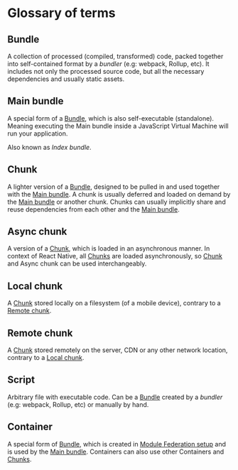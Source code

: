 # Glossary of terms

## Bundle

A collection of processed (compiled, transformed) code, packed together into self-contained format
by a _bundler_ (e.g: webpack, Rollup, etc). It includes not only the processed source code, but all
the necessary dependencies and usually static assets.

## Main bundle

A special form of a [Bundle](#bundle), which is also self-executable (standalone).
Meaning executing the Main bundle inside a JavaScript Virtual Machine will run your application.

Also known as _Index bundle_.

## Chunk

A lighter version of a [Bundle](#bundle), designed to be pulled in and used together with the
[Main bundle](#main-bundle). A chunk is usually deferred and loaded on demand by the
[Main bundle](#main-bundle) or another chunk. Chunks can usually implicitly share and reuse
dependencies from each other and the [Main bundle](#main-bundle).

## Async chunk

A version of a [Chunk](#chunk), which is loaded in an asynchronous manner.
In context of React Native, all [Chunks](#chunk) are loaded asynchronously, so [Chunk](#chunk)
and Async chunk can be used interchangeably.

## Local chunk

A [Chunk](#chunk) stored locally on a filesystem (of a mobile device), contrary to a [Remote chunk](#remote-chunk).

## Remote chunk

A [Chunk](#chunk) stored remotely on the server, CDN or any other network location, contrary to a [Local chunk](#local-chunk).

## Script

Arbitrary file with executable code. Can be a [Bundle](#bundle) created by a _bundler_ (e.g:
webpack, Rollup, etc) or manually by hand.

## Container

A special form of [Bundle](#bundle), which is created in
[Module Federation setup](/docs/features/module-federation) and is used by the [Main bundle](#main-bundle).
Containers can also use other Containers and [Chunks](#chunk).
